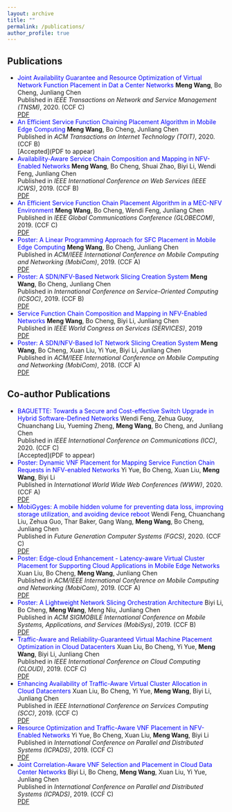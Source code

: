 ```yaml
---
layout: archive
title: ""
permalink: /publications/
author_profile: true
---
```


Publications
---
- <font color='Blue'>Joint Availability Guarantee and Resource Optimization of Virtual Network Function Placement in Dat
a Center Networks</font>
  **Meng Wang**, Bo Cheng, Junliang Chen<br>
  Published in *IEEE Transactions on Network and Service Management (TNSM)*, 2020. (CCF C)<br>
  [PDF](../files/tnsm2020.pdf)<br>
- <font color='Blue'> An Efficient Service Function Chaining Placement Algorithm in Mobile Edge Computing </font>
  **Meng Wang**, Bo Cheng, Junliang Chen<br>
  Published in *ACM Transactions on Internet Technology (TOIT)*, 2020. (CCF B)<br>
  [Accepted](PDF to appear)<br>
- <font color='Blue'> Availability-Aware Service Chain Composition and Mapping in NFV-Enabled Networks </font>
  **Meng Wang**, Bo Cheng, Shuai Zhao, Biyi Li, Wendi Feng, Junliang Chen<br>
  Published in *IEEE International Conference on Web Services (IEEE ICWS)*, 2019. (CCF B)<br>
  [PDF](../files/icws19.pdf)<br>
- <font color='Blue'> An Efficient Service Function Chain Placement Algorithm in a MEC-NFV Environment </font>
  **Meng Wang**, Bo Cheng, Wendi Feng, Junliang Chen<br>
  Published in *IEEE Global Communications Conference (GLOBECOM)*, 2019. (CCF C)<br>
  [PDF](../files/globecom19.pdf)<br>
- <font color='Blue'> Poster: A Linear Programming Approach for SFC Placement in Mobile Edge Computing </font>
  **Meng Wang**, Bo Cheng, Junliang Chen<br>
  Published in *ACM/IEEE International Conference on Mobile Computing and Networking (MobiCom)*, 2019. (CCF A)<br>
  [PDF](../files/mobicom19.pdf)<br>
- <font color='Blue'> Poster: A SDN/NFV-Based Network Slicing Creation System </font>
  **Meng Wang**, Bo Cheng, Junliang Chen<br>
  Published in *International Conference on Service-Oriented Computing (ICSOC)*, 2019. (CCF B)<br>
  [PDF](../files/icsoc19.pdf)<br>
- <font color='Blue'> Service Function Chain Composition and Mapping in NFV-Enabled Networks </font>
  **Meng Wang**, Bo Cheng, Biyi Li, Junliang Chen<br>
  Published in *IEEE World Congress on Services (SERVICES)*, 2019<br>
  [PDF](../files/services19.pdf)<br>
- <font color='Blue'> Poster: A SDN/NFV-Based IoT Network Slicing Creation System </font>
  **Meng Wang**, Bo Cheng, Xuan Liu, Yi Yue, Biyi Li, Junliang Chen<br>
  Published in *ACM/IEEE International Conference on Mobile Computing and Networking (MobiCom)*, 2018. (CCF A)<br>
  [PDF](../files/mobicom18.pdf)<br>

Co-author Publications
---
- <font color='Blue'> BAGUETTE: Towards a Secure and Cost-effective Switch Upgrade in Hybrid Software-Defined Networks </font>
  Wendi Feng, Zehua Guoy, Chuanchang Liu, Yueming Zheng, **Meng Wang**, Bo Cheng, and Junliang Chen<br>
  Published in *IEEE International Conference on Communications (ICC)*, 2020. (CCF C)<br>
  [Accepted](PDF to appear)<br>
- <font color='Blue'> Poster: Dynamic VNF Placement for Mapping Service Function Chain Requests in NFV-enabled Networks </font>
  Yi Yue, Bo Cheng, Xuan Liu, **Meng Wang**, Biyi Li<br>
  Published in *International World Wide Web Conferences (WWW)*, 2020. (CCF A)<br>
  [PDF](files/yy-2020-www.pdf)<br>
- <font color='Blue'> MobiGyges: A mobile hidden volume for preventing data loss, improving storage utilization, and avoiding device reboot </font>
  Wendi Feng, Chuanchang Liu, Zehua Guo, Thar Baker, Gang Wang, **Meng Wang**, Bo Cheng, Junliang Chen<br>
  Published in *Future Generation Computer Systems (FGCS)*, 2020. (CCF C)<br>
  [PDF](files/fwd-2020-fgcs.pdf)<br>
- <font color='Blue'> Poster: Edge-cloud Enhancement - Latency-aware Virtual Cluster Placement for Supporting Cloud Applications in Mobile Edge Networks </font>
  Xuan Liu, Bo Cheng, **Meng Wang**, Junliang Chen<br>
  Published in *ACM/IEEE International Conference on Mobile Computing and Networking (MobiCom)*, 2019. (CCF A)<br>
  [PDF](files/lx-2019-mobicom.pdf)<br>
- <font color='Blue'> Poster: A Lightweight Network Slicing Orchestration Architecture </font>
  Biyi Li, Bo Cheng, **Meng Wang**, Meng Niu, Junliang Chen<br>
  Published in *ACM SIGMOBILE International Conference on Mobile Systems, Applications, and Services (MobiSys)*, 2019. (CCF B)<br>
  [PDF](files/lby-2019-mobisys.pdf)<br>
- <font color='Blue'> Traffic-Aware and Reliability-Guaranteed Virtual Machine Placement Optimization in Cloud Datacenters </font>
  Xuan Liu, Bo Cheng, Yi Yue, **Meng Wang**, Biyi Li, Junliang Chen<br>
  Published in *IEEE International Conference on Cloud Computing (CLOUD)*, 2019. (CCF C)<br>
  [PDF](files/lx-2019-cloud.pdf)<br>
- <font color='Blue'> Enhancing Availability of Traffic-Aware Virtual Cluster Allocation in Cloud Datacenters </font>
  Xuan Liu, Bo Cheng, Yi Yue, **Meng Wang**, Biyi Li, Junliang Chen<br>
  Published in *IEEE International Conference on Services Computing (SCC)*, 2019. (CCF C)<br>
  [PDF](files/lx-2019-scc.pdf)<br>
- <font color='Blue'> Resource Optimization and Traffic-Aware VNF Placement in NFV-Enabled Networks </font>
  Yi Yue, Bo Cheng, Xuan Liu, **Meng Wang**, Biyi Li<br>
  Published in *International Conference on Parallel and Distributed Systems (ICPADS)*, 2019. (CCF C)<br>
  [PDF](files/yy-2019-icpads.pdf)<br>
- <font color='Blue'> Joint Correlation-Aware VNF Selection and Placement in Cloud Data Center Networks </font>
  Biyi Li, Bo Cheng, **Meng Wang**, Xuan Liu, Yi Yue, Junliang Chen<br>
  Published in *International Conference on Parallel and Distributed Systems (ICPADS)*, 2019. (CCF C)<br>
  [PDF](files/lby-2019-icpads.pdf)<br>



